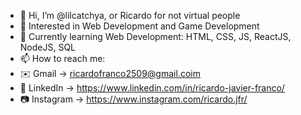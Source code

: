 - 👋 Hi, I’m @lilcatchya, or Ricardo for not virtual people
- 👀 Interested in Web Development and Game Development
- 🌱 Currently learning Web Development: HTML, CSS, JS, ReactJS, NodeJS, SQL
- 📫 How to reach me:
- ✉️ Gmail -> ricardofranco2509@gmail.coim
- 💼 LinkedIn -> https://www.linkedin.com/in/ricardo-javier-franco/
- 📷 Instagram -> https://www.instagram.com/ricardo.jfr/

<!---
lilcatchya/lilcatchya is a ✨ special ✨ repository because its `README.md` (this file) appears on your GitHub profile.
You can click the Preview link to take a look at your changes.
--->
